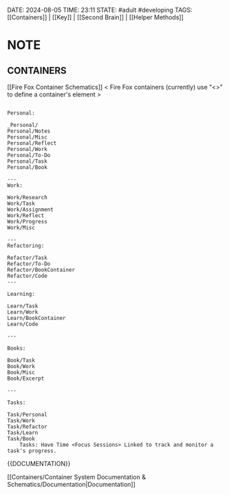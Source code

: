 DATE: 2024-08-05
TIME: 23:11
STATE: #adult #developing 
TAGS:  [[Containers]] | [[Key]] | [[Second Brain]] | [[Helper Methods]]

# NOTE

## CONTAINERS

[[Fire Fox Container Schematics]] < Fire Fox containers (currently) use "<>" to define a container's element > 

```

Personal: 

_Personal/
Personal/Notes
Personal/Misc
Personal/Reflect
Personal/Work
Personal/To-Do
Personal/Task
Personal/Book

---
Work: 

Work/Research
Work/Task
Work/Assignment
Work/Reflect
Work/Progress
Work/Misc

---
Refactoring: 

Refactor/Task
Refactor/To-Do
Refactor/BookContainer
Refactor/Code
---

Learning: 

Learn/Task
Learn/Work
Learn/BookContainer
Learn/Code

---

Books:

Book/Task
Book/Work
Book/Misc
Book/Excerpt

---

Tasks: 

Task/Personal
Task/Work
Task/Refactor
Task/Learn
Task/Book
	Tasks: Have Time <Focus Sessions> Linked to track and monitor a task's progress. 
```

{{DOCUMENTATION}}

[[Containers/Container System Documentation & Schematics/Documentation|Documentation]]
